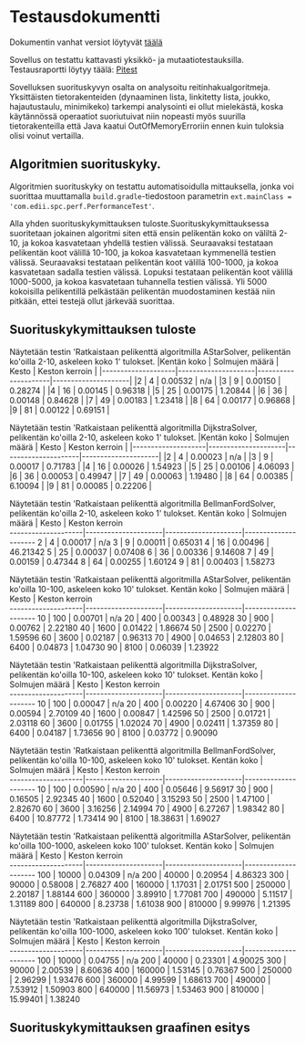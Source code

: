 # Testausdokumentti
Dokumentin vanhat versiot löytyvät [täälä](Testaustilanne.md)

Sovellus on testattu kattavasti yksikkö- ja mutaatiotestauksilla. Testausraportti löytyy täälä: [Pitest](https://htmlpreview.github.io/?https://github.com/lauripaatelainen/Shortest-Path-Challenge/blob/master/Dokumentaatio/pitest/201810052224/index.html)

Sovelluksen suorituskyvyn osalta on analysoitu reitinhakualgoritmeja.
Yksittäisten tietorakenteiden (dynaaminen lista, linkitetty lista, joukko, hajautustaulu, minimikeko) tarkempi analysointi ei ollut mielekästä,
koska käytännössä operaatiot suoriutuivat niin nopeasti myös suurilla tietorakenteilla että Java kaatui OutOfMemoryErroriin ennen kuin tuloksia olisi voinut vertailla.

## Algoritmien suorituskyky.
Algoritmien suorituskyky on testattu automatisoidulla mittauksella, jonka voi suorittaa muuttamalla `build.gradle`-tiedostoon parametrin `ext.mainClass = 'com.edii.spc.perf.PerformanceTest'`.

Alla yhden suorituskykymittauksen tuloste.Suorituskykymittauksessa suoritetaan jokainen algoritmi siten että ensin pelikentän koko on väliltä 2-10, ja kokoa kasvatetaan yhdellä testien välissä.
Seuraavaksi testataan pelikentän koot välillä 10-100, ja kokoa kasvatetaan kymmenellä testien välissä.
Seuraavaksi testataan pelikentän koot välillä 100-1000, ja kokoa kasvatetaan sadalla testien välissä.
Lopuksi testataan pelikentän koot välillä 1000-5000, ja kokoa kasvatetaan tuhannella testien välissä. 
Yli 5000 kokoisilla pelikentillä pelkästään pelikentän muodostaminen kestää niin pitkään, ettei testejä ollut järkevää suorittaa. 

## Suorituskykymittauksen tuloste
Näytetään testin 'Ratkaistaan pelikenttä algoritmilla AStarSolver, pelikentän ko'oilla 2-10, askeleen koko 1' tulokset.
|Kentän koko         | Solmujen määrä      | Kesto               | Keston kerroin      |
|--------------------|---------------------|---------------------|---------------------|
|2                   | 4                   | 0.00532             | n/a                 |
|3                   | 9                   | 0.00150             | 0.28274             |
|4                   | 16                  | 0.00145             | 0.96318             |
|5                   | 25                  | 0.00175             | 1.20844             |
|6                   | 36                  | 0.00148             | 0.84628             |
|7                   | 49                  | 0.00183             | 1.23418             |
|8                   | 64                  | 0.00177             | 0.96868             |
|9                   | 81                  | 0.00122             | 0.69151             |

Näytetään testin 'Ratkaistaan pelikenttä algoritmilla DijkstraSolver, pelikentän ko'oilla 2-10, askeleen koko 1' tulokset.
|Kentän koko         | Solmujen määrä      | Kesto               | Keston kerroin      |
|--------------------|---------------------|---------------------|---------------------|
|2                   | 4                   | 0.00023             | n/a                 |
|3                   | 9                   | 0.00017             | 0.71783             |
|4                   | 16                  | 0.00026             | 1.54923             |
|5                   | 25                  | 0.00106             | 4.06093             |
|6                   | 36                  | 0.00053             | 0.49947             |
|7                   | 49                  | 0.00063             | 1.19480             |
|8                   | 64                  | 0.00385             | 6.10094             |
|9                   | 81                  | 0.00085             | 0.22206             |

Näytetään testin 'Ratkaistaan pelikenttä algoritmilla BellmanFordSolver, pelikentän ko'oilla 2-10, askeleen koko 1' tulokset.
Kentän koko         | Solmujen määrä      | Kesto               | Keston kerroin      
--------------------|---------------------|---------------------|---------------------
2                   | 4                   | 0.00017             | n/a
3                   | 9                   | 0.00011             | 0.65031
4                   | 16                  | 0.00496             | 46.21342
5                   | 25                  | 0.00037             | 0.07408
6                   | 36                  | 0.00336             | 9.14608
7                   | 49                  | 0.00159             | 0.47344
8                   | 64                  | 0.00255             | 1.60124
9                   | 81                  | 0.00403             | 1.58273

Näytetään testin 'Ratkaistaan pelikenttä algoritmilla AStarSolver, pelikentän ko'oilla 10-100, askeleen koko 10' tulokset.
Kentän koko         | Solmujen määrä      | Kesto               | Keston kerroin      
--------------------|---------------------|---------------------|---------------------
10                  | 100                 | 0.00701             | n/a
20                  | 400                 | 0.00343             | 0.48928
30                  | 900                 | 0.00762             | 2.22180
40                  | 1600                | 0.01422             | 1.86674
50                  | 2500                | 0.02270             | 1.59596
60                  | 3600                | 0.02187             | 0.96313
70                  | 4900                | 0.04653             | 2.12803
80                  | 6400                | 0.04873             | 1.04730
90                  | 8100                | 0.06039             | 1.23922

Näytetään testin 'Ratkaistaan pelikenttä algoritmilla DijkstraSolver, pelikentän ko'oilla 10-100, askeleen koko 10' tulokset.
Kentän koko         | Solmujen määrä      | Kesto               | Keston kerroin      
--------------------|---------------------|---------------------|---------------------
10                  | 100                 | 0.00047             | n/a
20                  | 400                 | 0.00220             | 4.67406
30                  | 900                 | 0.00594             | 2.70109
40                  | 1600                | 0.00847             | 1.42596
50                  | 2500                | 0.01721             | 2.03118
60                  | 3600                | 0.01755             | 1.02024
70                  | 4900                | 0.02411             | 1.37359
80                  | 6400                | 0.04187             | 1.73656
90                  | 8100                | 0.03772             | 0.90090

Näytetään testin 'Ratkaistaan pelikenttä algoritmilla BellmanFordSolver, pelikentän ko'oilla 10-100, askeleen koko 10' tulokset.
Kentän koko         | Solmujen määrä      | Kesto               | Keston kerroin      
--------------------|---------------------|---------------------|---------------------
10                  | 100                 | 0.00590             | n/a
20                  | 400                 | 0.05646             | 9.56917
30                  | 900                 | 0.16505             | 2.92345
40                  | 1600                | 0.52040             | 3.15293
50                  | 2500                | 1.47100             | 2.82670
60                  | 3600                | 3.16256             | 2.14994
70                  | 4900                | 6.27267             | 1.98342
80                  | 6400                | 10.87772            | 1.73414
90                  | 8100                | 18.38631            | 1.69027

Näytetään testin 'Ratkaistaan pelikenttä algoritmilla AStarSolver, pelikentän ko'oilla 100-1000, askeleen koko 100' tulokset.
Kentän koko         | Solmujen määrä      | Kesto               | Keston kerroin      
--------------------|---------------------|---------------------|---------------------
100                 | 10000               | 0.04309             | n/a
200                 | 40000               | 0.20954             | 4.86323
300                 | 90000               | 0.58008             | 2.76827
400                 | 160000              | 1.17031             | 2.01751
500                 | 250000              | 2.20187             | 1.88144
600                 | 360000              | 3.89910             | 1.77081
700                 | 490000              | 5.11517             | 1.31189
800                 | 640000              | 8.23738             | 1.61038
900                 | 810000              | 9.99976             | 1.21395

Näytetään testin 'Ratkaistaan pelikenttä algoritmilla DijkstraSolver, pelikentän ko'oilla 100-1000, askeleen koko 100' tulokset.
Kentän koko         | Solmujen määrä      | Kesto               | Keston kerroin      
--------------------|---------------------|---------------------|---------------------
100                 | 10000               | 0.04755             | n/a
200                 | 40000               | 0.23301             | 4.90025
300                 | 90000               | 2.00539             | 8.60636
400                 | 160000              | 1.53145             | 0.76367
500                 | 250000              | 2.96299             | 1.93476
600                 | 360000              | 4.99599             | 1.68613
700                 | 490000              | 7.53912             | 1.50903
800                 | 640000              | 11.56973            | 1.53463
900                 | 810000              | 15.99401            | 1.38240


## Suorituskykymittauksen graafinen esitys
